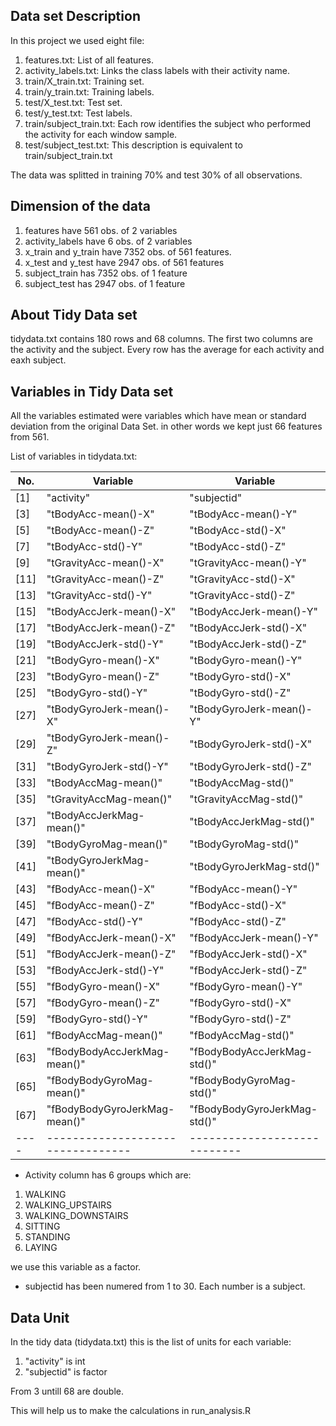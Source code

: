 
## Data set Description
In this project we used eight file:
1. features.txt: List of all features.
2. activity_labels.txt: Links the class labels with their activity name.
3. train/X_train.txt: Training set.
4. train/y_train.txt: Training labels.
5. test/X_test.txt: Test set.
6. test/y_test.txt: Test labels.
7. train/subject_train.txt: Each row identifies the subject who performed the activity for each window sample.
8. test/subject_test.txt: This description is equivalent to train/subject_train.txt

The data was splitted in training 70% and test 30% of all observations.

## Dimension of the data
1. features have 561 obs. of 2 variables
2. activity_labels have 6 obs. of 2 variables
3. x_train and y_train have 7352 obs. of 561 features.
4. x_test and y_test have 2947 obs. of 561 features
5. subject_train has 7352 obs. of 1 feature
6. subject_test has 2947 obs. of 1 feature

## About Tidy Data set
tidydata.txt contains 180 rows and 68 columns. The first two columns are the activity and the subject. Every row has the average for each activity and eaxh subject.

## Variables in Tidy Data set
All the variables estimated were variables which have mean or standard deviation from the original Data Set. in other words we kept just 66 features from 561.

List of variables in tidydata.txt:

No.  |  Variable                        | Variable 
---- |--------------------------------- |----------------------------
 [1] | "activity"                       |  "subjectid"                  
 [3] | "tBodyAcc-mean()-X"              |  "tBodyAcc-mean()-Y"          
 [5] | "tBodyAcc-mean()-Z"              | "tBodyAcc-std()-X"           
 [7] | "tBodyAcc-std()-Y"               |  "tBodyAcc-std()-Z"           
 [9] | "tGravityAcc-mean()-X"           |  "tGravityAcc-mean()-Y"       
[11] | "tGravityAcc-mean()-Z"           |  "tGravityAcc-std()-X"        
[13] | "tGravityAcc-std()-Y"            |  "tGravityAcc-std()-Z"        
[15] | "tBodyAccJerk-mean()-X"          |  "tBodyAccJerk-mean()-Y"      
[17] | "tBodyAccJerk-mean()-Z"          |  "tBodyAccJerk-std()-X"       
[19] | "tBodyAccJerk-std()-Y"           |  "tBodyAccJerk-std()-Z"       
[21] | "tBodyGyro-mean()-X"             |  "tBodyGyro-mean()-Y"         
[23] | "tBodyGyro-mean()-Z"             |  "tBodyGyro-std()-X"          
[25] | "tBodyGyro-std()-Y"              |  "tBodyGyro-std()-Z"          
[27] | "tBodyGyroJerk-mean()-X"         |  "tBodyGyroJerk-mean()-Y"     
[29] | "tBodyGyroJerk-mean()-Z"         |  "tBodyGyroJerk-std()-X"      
[31] | "tBodyGyroJerk-std()-Y"          |  "tBodyGyroJerk-std()-Z"      
[33] | "tBodyAccMag-mean()"             |  "tBodyAccMag-std()"          
[35] | "tGravityAccMag-mean()"          |  "tGravityAccMag-std()"       
[37] | "tBodyAccJerkMag-mean()"         |  "tBodyAccJerkMag-std()"      
[39] | "tBodyGyroMag-mean()"            |  "tBodyGyroMag-std()"         
[41] | "tBodyGyroJerkMag-mean()"        |  "tBodyGyroJerkMag-std()"     
[43] | "fBodyAcc-mean()-X"              |  "fBodyAcc-mean()-Y"          
[45] | "fBodyAcc-mean()-Z"              |  "fBodyAcc-std()-X"           
[47] | "fBodyAcc-std()-Y"               |  "fBodyAcc-std()-Z"           
[49] | "fBodyAccJerk-mean()-X"          |  "fBodyAccJerk-mean()-Y"      
[51] | "fBodyAccJerk-mean()-Z"          |  "fBodyAccJerk-std()-X"       
[53] | "fBodyAccJerk-std()-Y"           |  "fBodyAccJerk-std()-Z"       
[55] | "fBodyGyro-mean()-X"             |  "fBodyGyro-mean()-Y"         
[57] | "fBodyGyro-mean()-Z"             |  "fBodyGyro-std()-X"          
[59] | "fBodyGyro-std()-Y"              |  "fBodyGyro-std()-Z"          
[61] | "fBodyAccMag-mean()"             |  "fBodyAccMag-std()"          
[63] | "fBodyBodyAccJerkMag-mean()"     |  "fBodyBodyAccJerkMag-std()"  
[65] | "fBodyBodyGyroMag-mean()"        |  "fBodyBodyGyroMag-std()"     
[67] | "fBodyBodyGyroJerkMag-mean()"    |  "fBodyBodyGyroJerkMag-std()" 
---- |--------------------------------- |----------------------------

* Activity column has 6 groups which are:

1. WALKING
2. WALKING_UPSTAIRS
3. WALKING_DOWNSTAIRS
4. SITTING
5. STANDING
6. LAYING

we use this variable as a factor.

* subjectid has been numered from 1 to 30. Each number is a subject.

## Data Unit
In the tidy data (tidydata.txt) this is the list of units for each variable:
1. "activity"           is int
2. "subjectid"          is factor

From 3 untill 68        are double.

This will help us to make the calculations in run_analysis.R

